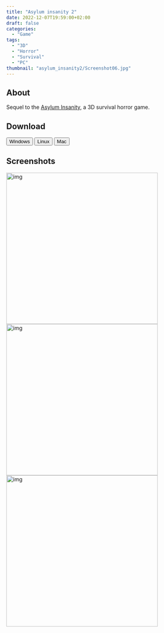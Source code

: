 ```yaml
---
title: "Asylum insanity 2"
date: 2022-12-07T19:59:00+02:00
draft: false
categories:
  - "Game"
tags:
  - "3D"
  - "Horror"
  - "Survival"
  - "PC"
thumbnail: "asylum_insanity2/Screenshot06.jpg"
---
```


## About

Sequel to the [Asylum Insanity](/posts/asylum_insanity), a 3D survival horror game.

## Download

<button onclick="location.href='https://drive.google.com/file/d/1JMHsUkBZnXYmwv3pmmSomo0r8hbKAwO6/view?usp=sharing'" type="button">
        Windows</button>

<button onclick="location.href='https://drive.google.com/file/d/1g0ofqPjevuuk-N7fvJMB0IBMOz38leM-/view?usp=sharing'" type="button">
        Linux</button>

<button onclick="location.href='https://drive.google.com/file/d/1haGIXv_204WBuoiV-6SE9wdTeRObSVeP/view?usp=sharing'" type="button">
        Mac</button>

## Screenshots

<img src="/asylum_insanity2/Screenshot01.png" alt="img" width="400"/>
<img src="/asylum_insanity2/Screenshot04.png" alt="img" width="400"/>
<img src="/asylum_insanity2/Screenshot05.jpg" alt="img" width="400"/>